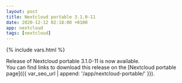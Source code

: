 ```yaml
---
layout: post
title: Nextcloud portable 3.1.0-11
date: 2020-12-12 02:18:00 +0100
app: nextcloud
tags: [nextcloud]
---
```

{% include vars.html %}

Release of Nextcloud portable 3.1.0-11 is now available.<br />
You can find links to download this release on the [Nextcloud portable page]({{ var_seo_url | append: '/app/nextcloud-portable/' }}).
